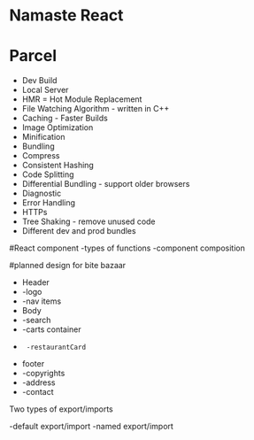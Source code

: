 # Namaste React 


# Parcel
- Dev Build
- Local Server
- HMR = Hot Module Replacement
- File Watching Algorithm - written in C++
- Caching - Faster Builds
- Image Optimization
- Minification
- Bundling
- Compress
- Consistent Hashing
- Code Splitting
- Differential Bundling - support older browsers
- Diagnostic
- Error Handling
- HTTPs
- Tree Shaking - remove unused code
- Different dev and prod bundles


#React component
-types of functions
-component composition


#planned design for bite bazaar
 * Header
 *  -logo
 *  -nav items
 * Body
 *  -search
 *  -carts container
 *      -restaurantCard
 * footer
 *  -copyrights
 *  -address
 *  -contact

 Two types of export/imports

 -default export/import
 -named export/import 